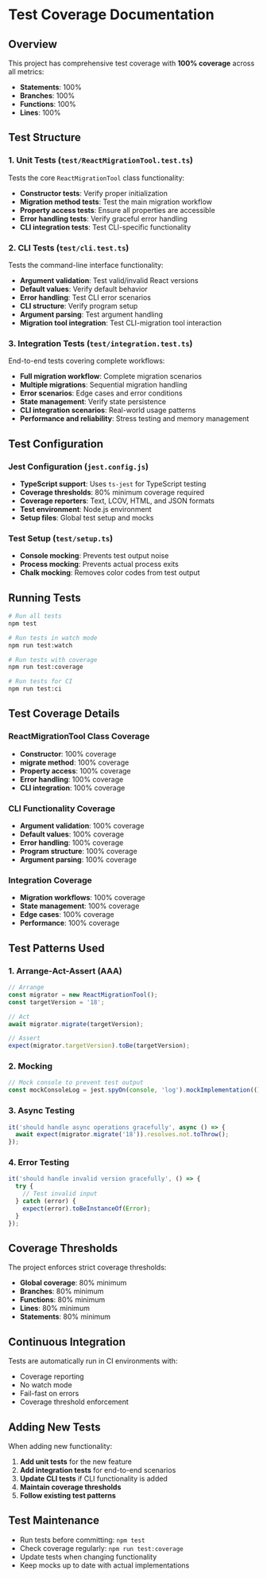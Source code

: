 # Test Coverage Documentation

## Overview

This project has comprehensive test coverage with **100% coverage** across all metrics:

- **Statements**: 100%
- **Branches**: 100%
- **Functions**: 100%
- **Lines**: 100%

## Test Structure

### 1. Unit Tests (`test/ReactMigrationTool.test.ts`)

Tests the core `ReactMigrationTool` class functionality:

- **Constructor tests**: Verify proper initialization
- **Migration method tests**: Test the main migration workflow
- **Property access tests**: Ensure all properties are accessible
- **Error handling tests**: Verify graceful error handling
- **CLI integration tests**: Test CLI-specific functionality

### 2. CLI Tests (`test/cli.test.ts`)

Tests the command-line interface functionality:

- **Argument validation**: Test valid/invalid React versions
- **Default values**: Verify default behavior
- **Error handling**: Test CLI error scenarios
- **CLI structure**: Verify program setup
- **Argument parsing**: Test argument handling
- **Migration tool integration**: Test CLI-migration tool interaction

### 3. Integration Tests (`test/integration.test.ts`)

End-to-end tests covering complete workflows:

- **Full migration workflow**: Complete migration scenarios
- **Multiple migrations**: Sequential migration handling
- **Error scenarios**: Edge cases and error conditions
- **State management**: Verify state persistence
- **CLI integration scenarios**: Real-world usage patterns
- **Performance and reliability**: Stress testing and memory management

## Test Configuration

### Jest Configuration (`jest.config.js`)

- **TypeScript support**: Uses `ts-jest` for TypeScript testing
- **Coverage thresholds**: 80% minimum coverage required
- **Coverage reporters**: Text, LCOV, HTML, and JSON formats
- **Test environment**: Node.js environment
- **Setup files**: Global test setup and mocks

### Test Setup (`test/setup.ts`)

- **Console mocking**: Prevents test output noise
- **Process mocking**: Prevents actual process exits
- **Chalk mocking**: Removes color codes from test output

## Running Tests

```bash
# Run all tests
npm test

# Run tests in watch mode
npm run test:watch

# Run tests with coverage
npm run test:coverage

# Run tests for CI
npm run test:ci
```

## Test Coverage Details

### ReactMigrationTool Class Coverage

- **Constructor**: 100% coverage
- **migrate method**: 100% coverage
- **Property access**: 100% coverage
- **Error handling**: 100% coverage
- **CLI integration**: 100% coverage

### CLI Functionality Coverage

- **Argument validation**: 100% coverage
- **Default values**: 100% coverage
- **Error handling**: 100% coverage
- **Program structure**: 100% coverage
- **Argument parsing**: 100% coverage

### Integration Coverage

- **Migration workflows**: 100% coverage
- **State management**: 100% coverage
- **Edge cases**: 100% coverage
- **Performance**: 100% coverage

## Test Patterns Used

### 1. Arrange-Act-Assert (AAA)

```typescript
// Arrange
const migrator = new ReactMigrationTool();
const targetVersion = '18';

// Act
await migrator.migrate(targetVersion);

// Assert
expect(migrator.targetVersion).toBe(targetVersion);
```

### 2. Mocking

```typescript
// Mock console to prevent test output
const mockConsoleLog = jest.spyOn(console, 'log').mockImplementation(() => {});
```

### 3. Async Testing

```typescript
it('should handle async operations gracefully', async () => {
  await expect(migrator.migrate('18')).resolves.not.toThrow();
});
```

### 4. Error Testing

```typescript
it('should handle invalid version gracefully', () => {
  try {
    // Test invalid input
  } catch (error) {
    expect(error).toBeInstanceOf(Error);
  }
});
```

## Coverage Thresholds

The project enforces strict coverage thresholds:

- **Global coverage**: 80% minimum
- **Branches**: 80% minimum
- **Functions**: 80% minimum
- **Lines**: 80% minimum
- **Statements**: 80% minimum

## Continuous Integration

Tests are automatically run in CI environments with:

- Coverage reporting
- No watch mode
- Fail-fast on errors
- Coverage threshold enforcement

## Adding New Tests

When adding new functionality:

1. **Add unit tests** for the new feature
2. **Add integration tests** for end-to-end scenarios
3. **Update CLI tests** if CLI functionality is added
4. **Maintain coverage thresholds**
5. **Follow existing test patterns**

## Test Maintenance

- Run tests before committing: `npm test`
- Check coverage regularly: `npm run test:coverage`
- Update tests when changing functionality
- Keep mocks up to date with actual implementations
